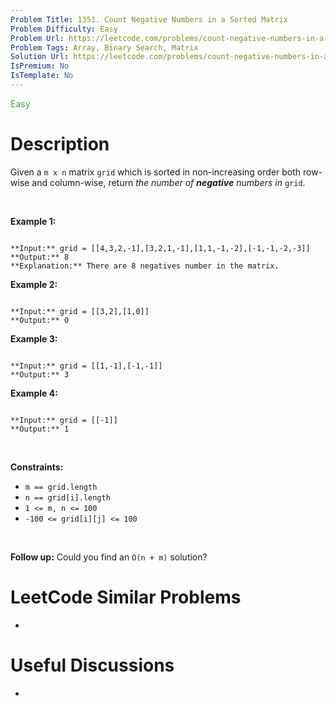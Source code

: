 ```yaml
---
Problem Title: 1351. Count Negative Numbers in a Sorted Matrix
Problem Difficulty: Easy
Problem Url: https://leetcode.com/problems/count-negative-numbers-in-a-sorted-matrix/
Problem Tags: Array, Binary Search, Matrix
Solution Url: https://leetcode.com/problems/count-negative-numbers-in-a-sorted-matrix/solution/
IsPremium: No
IsTemplate: No
---
```


<span style="color: rgb(67, 160, 71);">Easy</span>

# Description

Given a `m x n` matrix `grid` which is sorted in non-increasing order both row-wise and column-wise, return *the number of **negative** numbers in* `grid`.


 


**Example 1:**



```

**Input:** grid = [[4,3,2,-1],[3,2,1,-1],[1,1,-1,-2],[-1,-1,-2,-3]]
**Output:** 8
**Explanation:** There are 8 negatives number in the matrix.

```

**Example 2:**



```

**Input:** grid = [[3,2],[1,0]]
**Output:** 0

```

**Example 3:**



```

**Input:** grid = [[1,-1],[-1,-1]]
**Output:** 3

```

**Example 4:**



```

**Input:** grid = [[-1]]
**Output:** 1

```

 


**Constraints:**


* `m == grid.length`
* `n == grid[i].length`
* `1 <= m, n <= 100`
* `-100 <= grid[i][j] <= 100`


 


**Follow up:** Could you find an `O(n + m)` solution?

# LeetCode Similar Problems

- []()

# Useful Discussions

- []()
